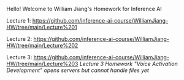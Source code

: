 Hello! Welcome to William Jiang's Homework for Inference AI

Lecture 1: https://github.com/inference-ai-course/WilliamJiang-HW/tree/main/Lecture%201 

Lecture 2: https://github.com/inference-ai-course/WilliamJiang-HW/tree/main/Lecture%202

Lecture 3: https://github.com/inference-ai-course/WilliamJiang-HW/tree/main/Lecture%203
*Lecture 3 Homework "Voice Activation Development" opens servers but cannot handle files yet*
